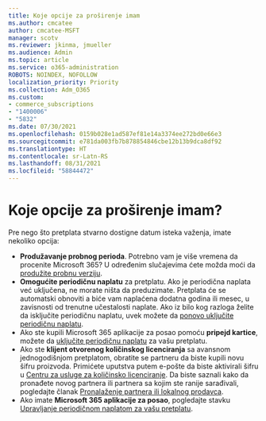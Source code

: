 ```yaml
---
title: Koje opcije za proširenje imam
ms.author: cmcatee
author: cmcatee-MSFT
manager: scotv
ms.reviewer: jkinma, jmueller
ms.audience: Admin
ms.topic: article
ms.service: o365-administration
ROBOTS: NOINDEX, NOFOLLOW
localization_priority: Priority
ms.collection: Adm_O365
ms.custom:
- commerce_subscriptions
- "1400006"
- "5832"
ms.date: 07/30/2021
ms.openlocfilehash: 0159b028e1ad587ef81e14a3374ee272bd0e66e3
ms.sourcegitcommit: e781da003fb7b878854846cbe12b13b9dca8df92
ms.translationtype: HT
ms.contentlocale: sr-Latn-RS
ms.lasthandoff: 08/31/2021
ms.locfileid: "58844472"
---
```

# <a name="what-are-my-options-to-extend"></a>Koje opcije za proširenje imam?

Pre nego što pretplata stvarno dostigne datum isteka važenja, imate nekoliko opcija:

- **Produžavanje probnog perioda**.  Potrebno vam je više vremena da procenite Microsoft 365? U određenim slučajevima ćete možda moći da [produžite probnu verziju](https://docs.microsoft.com/microsoft-365/commerce/extend-your-trial).  
- **Omogućite periodičnu naplatu** za pretplatu. Ako je periodična naplata već uključena, ne morate ništa da preduzimate. Pretplata će se automatski obnoviti a biće vam naplaćena dodatna godina ili mesec, u zavisnosti od trenutne učestalosti naplate. Ako iz bilo kog razloga želite da isključite periodičnu naplatu, uvek možete da [ponovo uključite periodičnu naplatu](https://docs.microsoft.com/microsoft-365/commerce/subscriptions/renew-your-subscription).
- Ako ste kupili Microsoft 365 aplikacije za posao pomoću **pripejd kartice**, možete da [uključite periodičnu naplatu](https://docs.microsoft.com/microsoft-365/commerce/subscriptions/renew-your-subscription) za vašu pretplatu.
- Ako ste **klijent otvorenog količinskog licenciranja** sa avansnom jednogodišnjom pretplatom, obratite se partneru da biste kupili novu šifru proizvoda. Primićete uputstva putem e-pošte da biste aktivirali šifru u [Centru za usluge za količinsko licenciranje](https://go.microsoft.com/fwlink/p/?LinkID=282016). Da biste saznali kako da pronađete novog partnera ili partnera sa kojim ste ranije sarađivali, pogledajte članak [Pronalaženje partnera ili lokalnog prodavca](https://docs.microsoft.com/microsoft-365/admin/manage/find-your-partner-or-reseller).
- Ako imate **Microsoft 365 aplikacije za posao**, pogledajte stavku [Upravljanje periodičnom naplatom za vašu pretplatu](https://docs.microsoft.com/microsoft-365/commerce/subscriptions/renew-your-subscription).
